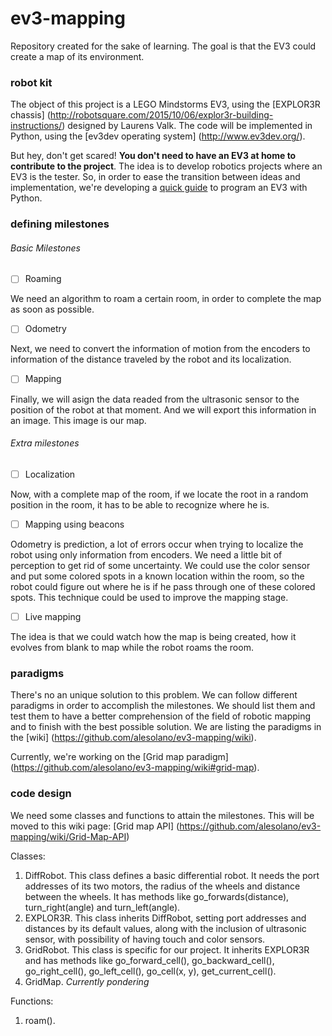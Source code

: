 # ev3-mapping
Repository created for the sake of learning. The goal is that the EV3 could create a map of its environment.

### robot kit

The object of this project is a LEGO Mindstorms EV3, using the [EXPLOR3R chassis] (http://robotsquare.com/2015/10/06/explor3r-building-instructions/) designed by Laurens Valk.
The code will be implemented in Python, using the [ev3dev operating system] (http://www.ev3dev.org/).

But hey, don't get scared! **You don't need to have an EV3 at home to contribute to the project**. The idea is to develop robotics projects where an EV3 is the tester. So, in order to ease the transition between ideas and implementation, we're developing a [quick guide](https://docs.google.com/document/d/1BQL6n_TtwxtuzLo3r-wGgEYh9efFLvU81lJhyMmS0ns/edit?usp=sharing) to program an EV3 with Python.

### defining milestones

###### Basic Milestones

- [ ] Roaming

We need an algorithm to roam a certain room, in order to complete the map as soon as possible.

- [ ] Odometry

Next, we need to convert the information of motion from the encoders to information of the distance traveled by the robot and its localization.

- [ ] Mapping

Finally, we will asign the data readed from the ultrasonic sensor to the position of the robot at that moment. And we will export this information in an image. This image is our map.

###### Extra milestones

- [ ] Localization

Now, with a complete map of the room, if we locate the root in a random position in the room, it has to be able to recognize where he is. 

- [ ] Mapping using beacons

Odometry is prediction, a lot of errors occur when trying to localize the robot using only information from encoders. We need a little bit of perception to get rid of some uncertainty. We could use the color sensor and put some colored spots in a known location within the room, so the robot could figure out where he is if he pass through one of these colored spots.
This technique could be used to improve the mapping stage.

- [ ] Live mapping

The idea is that we could watch how the map is being created, how it evolves from blank to map while the robot roams the room.

### paradigms

There's no an unique solution to this problem. We can follow different paradigms in order to accomplish the milestones. We should list them and test them to have a better comprehension of the field of robotic mapping and to finish with the best possible solution.
We are listing the paradigms in the [wiki] (https://github.com/alesolano/ev3-mapping/wiki).

Currently, we're working on the [Grid map paradigm] (https://github.com/alesolano/ev3-mapping/wiki#grid-map).

### code design

We need some classes and functions to attain the milestones. This will be moved to this wiki page: [Grid map API] (https://github.com/alesolano/ev3-mapping/wiki/Grid-Map-API)

Classes:

1. DiffRobot.  This class defines a basic differential robot. It needs the port addresses of its two motors, the radius of the wheels and distance between the wheels. It has methods like go_forwards(distance), turn_right(angle) and turn_left(angle).
2. EXPLOR3R. This class inherits DiffRobot, setting port addresses and distances by its default values, along with the inclusion of ultrasonic sensor, with possibility of having touch and color sensors.
3. GridRobot. This class is specific for our project. It inherits EXPLOR3R and has methods like go_forward_cell(), go_backward_cell(), go_right_cell(), go_left_cell(), go_cell(x, y), get_current_cell().
4. GridMap. *Currently pondering*

Functions:

1. roam().

